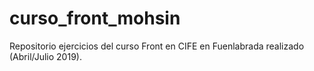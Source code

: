 # curso_front_mohsin
Repositorio ejercicios del curso Front en CIFE en Fuenlabrada realizado (Abril/Julio 2019).
